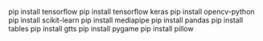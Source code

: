 pip install tensorflow
pip install tensorflow keras
pip install opencv-python
pip install scikit-learn
pip install mediapipe
pip install pandas
pip install tables
pip install gtts
pip install pygame
pip install pillow
